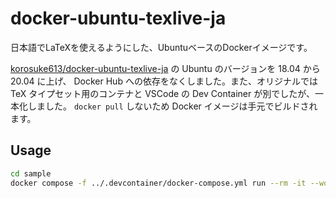 # docker-ubuntu-texlive-ja

日本語でLaTeXを使えるようにした、UbuntuベースのDockerイメージです。

[korosuke613/docker-ubuntu-texlive-ja](https://github.com/korosuke613/docker-ubuntu-texlive-ja) の Ubuntu のバージョンを 18.04 から 20.04 に上げ、 Docker Hub への依存をなくしました。また、オリジナルでは TeX タイプセット用のコンテナと VSCode の Dev Container が別でしたが、一本化しました。 `docker pull` しないため Docker イメージは手元でビルドされます。

## Usage

```bash
cd sample
docker compose -f ../.devcontainer/docker-compose.yml run --rm -it --workdir /workdir/sample ubuntu-texlive-ja latexmk sample
```
